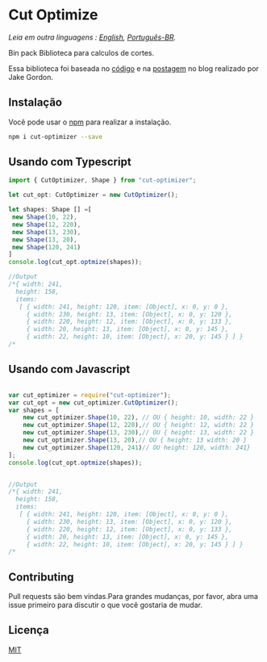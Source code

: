 # Cut Optimize

*Leia em outra linguagens : [English](README.md), [Português-BR](README.pt-br.md).*

Bin pack Biblioteca para calculos de cortes.

Essa biblioteca foi baseada no [código](https://github.com/jakesgordon/bin-packing) e na [postagem](https://codeincomplete.com/posts/bin-packing/) no blog realizado por Jake Gordon.

## Instalação

Você pode usar o [npm](https://www.npmjs.com/package/cut-optimizer) para realizar a instalação.

```bash
npm i cut-optimizer --save
```

## Usando com Typescript

```typescript
import { CutOptimizer, Shape } from "cut-optimizer";

let cut_opt: CutOptimizer = new CutOptimizer();

let shapes: Shape [] =[
 new Shape(10, 22),
 new Shape(12, 220),
 new Shape(13, 230),
 new Shape(13, 20),
 new Shape(120, 241)
]
console.log(cut_opt.optmize(shapes));

//Output
/*{ width: 241,
  height: 158,
  items: 
   [ { width: 241, height: 120, item: [Object], x: 0, y: 0 },
     { width: 230, height: 13, item: [Object], x: 0, y: 120 },
     { width: 220, height: 12, item: [Object], x: 0, y: 133 },
     { width: 20, height: 13, item: [Object], x: 0, y: 145 },
     { width: 22, height: 10, item: [Object], x: 20, y: 145 } ] }
/*
```

## Usando com Javascript 

```javascript

var cut_optimizer = require("cut-optimizer");
var cut_opt = new cut_optimizer.CutOptimizer();
var shapes = [
    new cut_optimizer.Shape(10, 22), // OU { height: 10, width: 22 }
    new cut_optimizer.Shape(12, 220),// OU { height: 12, width: 22 }
    new cut_optimizer.Shape(13, 230),// OU { height: 13, width: 22 }
    new cut_optimizer.Shape(13, 20),// OU { height: 13 width: 20 }
    new cut_optimizer.Shape(120, 241)// OU height: 120, width: 241}
];
console.log(cut_opt.optmize(shapes));


//Output
/*{ width: 241,
  height: 158,
  items: 
   [ { width: 241, height: 120, item: [Object], x: 0, y: 0 },
     { width: 230, height: 13, item: [Object], x: 0, y: 120 },
     { width: 220, height: 12, item: [Object], x: 0, y: 133 },
     { width: 20, height: 13, item: [Object], x: 0, y: 145 },
     { width: 22, height: 10, item: [Object], x: 20, y: 145 } ] }
/*
```

## Contributing
Pull requests são bem vindas.Para grandes mudanças, por favor, abra uma issue primeiro para discutir o que você gostaria de mudar.


## Licença
[MIT](https://choosealicense.com/licenses/mit/)